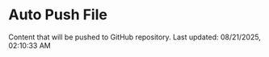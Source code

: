 # Auto Push File

Content that will be pushed to GitHub repository.
Last updated: 08/21/2025, 02:10:33 AM